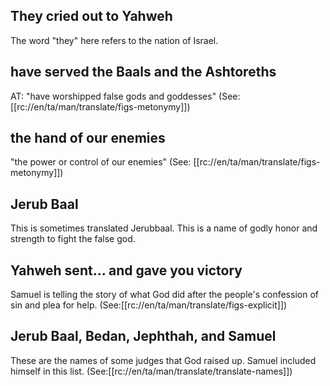 ## They cried out to Yahweh ##

The word "they" here refers to the nation of Israel.

## have served the Baals and the Ashtoreths ##

AT: "have worshipped false gods and goddesses" (See:[[rc://en/ta/man/translate/figs-metonymy]])

##  the hand of our enemies ##

"the power or control of our enemies" (See: [[rc://en/ta/man/translate/figs-metonymy]])

## Jerub Baal ##

This is sometimes translated Jerubbaal. This is a name of godly honor and strength to fight the false god.

## Yahweh sent... and gave you victory ##

Samuel is telling the story of what God did after the people's confession of sin and plea for help.  (See:[[rc://en/ta/man/translate/figs-explicit]])

## Jerub Baal, Bedan, Jephthah, and Samuel ##

These are the names of some judges that God raised up. Samuel included himself in this list. (See:[[rc://en/ta/man/translate/translate-names]])